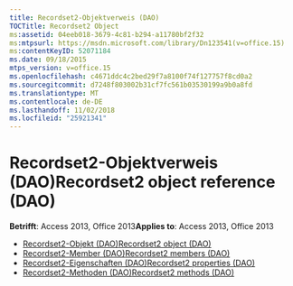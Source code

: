 ```yaml
---
title: Recordset2-Objektverweis (DAO)
TOCTitle: Recordset2 Object
ms:assetid: 04eeb018-3679-4c81-b294-a11780bf2f32
ms:mtpsurl: https://msdn.microsoft.com/library/Dn123541(v=office.15)
ms:contentKeyID: 52071184
ms.date: 09/18/2015
mtps_version: v=office.15
ms.openlocfilehash: c4671ddc4c2bed29f7a8100f74f127757f8cd0a2
ms.sourcegitcommit: d7248f803002b31cf7fc561b03530199a9b0a8fd
ms.translationtype: MT
ms.contentlocale: de-DE
ms.lasthandoff: 11/02/2018
ms.locfileid: "25921341"
---
```

# <a name="recordset2-object-reference-dao"></a><span data-ttu-id="d2fbd-102">Recordset2-Objektverweis (DAO)</span><span class="sxs-lookup"><span data-stu-id="d2fbd-102">Recordset2 object reference (DAO)</span></span>

<span data-ttu-id="d2fbd-103">**Betrifft**: Access 2013, Office 2013</span><span class="sxs-lookup"><span data-stu-id="d2fbd-103">**Applies to**: Access 2013, Office 2013</span></span>

- [<span data-ttu-id="d2fbd-104">Recordset2-Objekt (DAO)</span><span class="sxs-lookup"><span data-stu-id="d2fbd-104">Recordset2 object (DAO)</span></span>](recordset2-object-dao.md)
- [<span data-ttu-id="d2fbd-105">Recordset2-Member (DAO)</span><span class="sxs-lookup"><span data-stu-id="d2fbd-105">Recordset2 members (DAO)</span></span>](recordset2-members-dao.md)
- [<span data-ttu-id="d2fbd-106">Recordset2-Eigenschaften (DAO)</span><span class="sxs-lookup"><span data-stu-id="d2fbd-106">Recordset2 properties (DAO)</span></span>](recordset2-properties-dao.md)
- [<span data-ttu-id="d2fbd-107">Recordset2-Methoden (DAO)</span><span class="sxs-lookup"><span data-stu-id="d2fbd-107">Recordset2 methods (DAO)</span></span>](recordset2-methods-dao.md)

